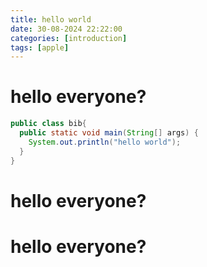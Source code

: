 ```yaml
---
title: hello world
date: 30-08-2024 22:22:00
categories: [introduction]
tags: [apple]
---
```


# hello everyone?

```java
public class bib{
  public static void main(String[] args) {
    System.out.println("hello world");
  }
}
```
# hello everyone?

# hello everyone?
